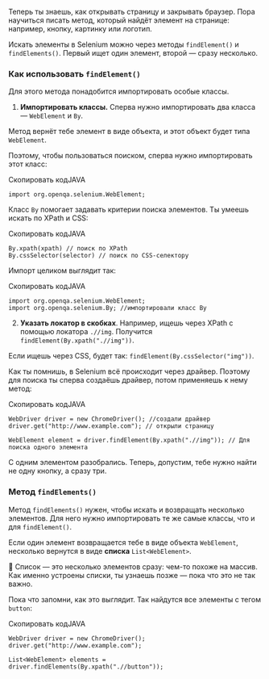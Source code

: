 Теперь ты знаешь, как открывать страницу и закрывать браузер. Пора научиться писать метод, который найдёт элемент на странице: например, кнопку, картинку или логотип.

Искать элементы в Selenium можно через методы `findElement()` и `findElements()`. Первый ищет один элемент, второй — сразу несколько.

### Как использовать `findElement()`

Для этого метода понадобится импортировать особые классы.

1. **Импортировать классы.** Сперва нужно импортировать два класса — `WebElement` и `By`.

Метод вернёт тебе элемент в виде объекта, и этот объект будет типа `WebElement`.

Поэтому, чтобы пользоваться поиском, сперва нужно импортировать этот класс:

Скопировать кодJAVA

```
import org.openqa.selenium.WebElement; 
```

Класс `By` помогает задавать критерии поиска элементов. Ты умеешь искать по XPath и CSS:

Скопировать кодJAVA

```
By.xpath(xpath) // поиск по XPath
By.cssSelector(selector) // поиск по CSS-селектору 
```

Импорт целиком выглядит так:

Скопировать кодJAVA

```
import org.openqa.selenium.WebElement;
import org.openqa.selenium.By; //импортировали класс By 
```

2. **Указать локатор в скобках**. Например, ищешь через XPath с помощью локатора `.//img`. Получится `findElement(By.xpath(".//img"))`.

Если ищешь через CSS, будет так: `findElement(By.cssSelector("img"))`.

Как ты помнишь, в Selenium всё происходит через драйвер. Поэтому для поиска ты сперва создаёшь драйвер, потом применяешь к нему метод:

Скопировать кодJAVA

```
WebDriver driver = new ChromeDriver(); //создали драйвер
driver.get("http://www.example.com"); // открыли страницу

WebElement element = driver.findElement(By.xpath(".//img")); // Для поиска одного элемента 
```

С одним элементом разобрались. Теперь, допустим, тебе нужно найти не одну кнопку, а сразу три.

### Метод `findElements()`

Метод `findElements()` нужен, чтобы искать и возвращать несколько элементов. Для него нужно импортировать те же самые классы, что и для `findElement()`.

Если один элемент возвращается тебе в виде объекта `WebElement`, несколько вернутся в виде **списка** `List<WebElement>`.

🔎 Список — это несколько элементов сразу: чем-то похоже на массив. Как именно устроены списки, ты узнаешь позже — пока что это не так важно.

Пока что запомни, как это выглядит. Так найдутся все элементы с тегом `button`:

Скопировать кодJAVA

```
WebDriver driver = new ChromeDriver();
driver.get("http://www.example.com");

List<WebElement> elements = driver.findElements(By.xpath(".//button")); 
```